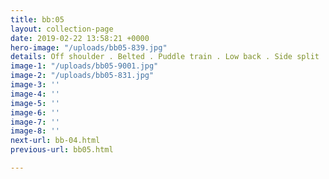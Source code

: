 ```yaml
---
title: bb:05
layout: collection-page
date: 2019-02-22 13:58:21 +0000
hero-image: "/uploads/bb05-839.jpg"
details: Off shoulder . Belted . Puddle train . Low back . Side split . Heavy crepe
image-1: "/uploads/bb05-9001.jpg"
image-2: "/uploads/bb05-831.jpg"
image-3: ''
image-4: ''
image-5: ''
image-6: ''
image-7: ''
image-8: ''
next-url: bb-04.html
previous-url: bb05.html

---
```

